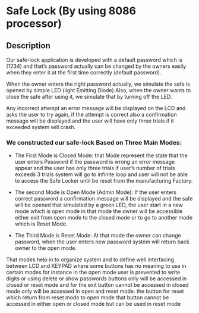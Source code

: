 # Safe Lock (By using 8086 processor)

## Description

Our safe-lock application is developed with a default password which is (1234) and 
that’s password actually can be changed by the owners easily when they enter it at 
the first time correctly (default password).

When the owner enters the right password actually, we simulate the safe is opened 
by simple LED (light Emitting Diode).Also, when the owner wants to close the safe 
after using it, we simulate that by turning off the LED.

Any incorrect attempt an error message will be displayed on the LCD and asks the 
user to try again, if the attempt is correct also a confirmation message will be 
displayed and the user will have only three trials if it exceeded system will crash.


### We constructed our safe-lock Based on Three Main Modes:

* The First Mode is Closed Mode:
  that Mode represent the state that the user enters Password if the password is 
  wrong an error message appear and the user has only three trials if user’s number of 
  trials exceeds 3 trials system will go to infinite loop and user will not be able to 
  access the Safe Locker until be reset from the manufacturing Factory.
  
* The second Mode is Open Mode (Admin Mode):
  If the user enters correct password a confirmation message will be displayed and
  the safe will be opened that simulated by a green LED, the user start in a new mode 
  which is open mode in that mode the owner will be accessible either exit from
  open mode to the closed mode or to go to another mode
  which is Reset Mode.
* The Third Mode is Reset Mode:
  At that mode the owner can change password, when the user enters new password 
  system will return back owner to the open mode.
  
That modes help in to organize system and to define well interfacing between LCD 
and KEYPAD where some buttons has no meaning to use in certain modes for 
instance in the open mode user is prevented to write digits or using delete or show 
passwords buttons only will be accessed in closed or reset mode and for the exit 
button cannot be accessed in closed mode only will be accessed in open and reset 
mode. the button for reset which return from reset mode to open mode that button 
cannot be accessed in either open or closed mode but can be used in reset mode

